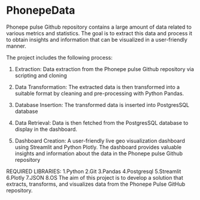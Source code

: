 # PhonepeData

Phonepe pulse Github repository contains a large amount of data related to various metrics and statistics. The goal is to extract this data and process it to obtain insights and information that can be visualized in a user-friendly manner.

The project includes the following process:

1. Extraction:
Data extraction from the Phonepe pulse Github repository via scripting and cloning

2. Data Transformation:
The extracted data is then transformed into a suitable format by cleaning and pre-processing with Python Pandas.

3. Database Insertion:
The transformed data is inserted into PostgresSQL database 
4. Data Retrieval:
Data is then fetched from the PostgresSQL database to display in the dashboard.

5. Dashboard Creation:
A user-friendly live geo visualization dashboard using Streamlit and Python Plotly. The dashboard provides valuable insights and information about the data in the Phonepe pulse Github repository

REQUIRED LIBRARIES:
1.Python
2.Git
3.Pandas
4.Postgresql
5.Streamlit
6.Plotly
7.JSON
8.OS
The aim of this project is to develop a solution that extracts, transforms, and visualizes data from the Phonepe Pulse GitHub repository.

